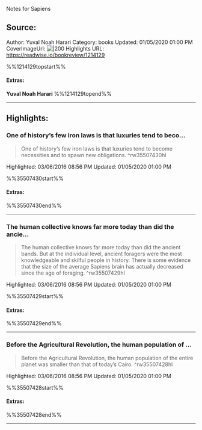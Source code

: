 Notes for Sapiens

## Source:
Author: Yuval Noah Harari
Category: books
Updated: 01/05/2020 01:00 PM
CoverImageUrl: 
![|200](https://images-na.ssl-images-amazon.com/images/I/51Sn8PEXwcL._SL200_.jpg)
Highlights URL: https://readwise.io/bookreview/1214129

%%1214129topstart%%
#### Extras:
**Yuval Noah Harari**
%%1214129topend%%


 
-----
 ## Highlights:

### One of history’s few iron laws is that luxuries tend to beco...
>One of history’s few iron laws is that luxuries tend to become necessities and to spawn new obligations. ^rw35507430hl


Highlighted: 03/06/2016 08:56 PM
Updated: 01/05/2020 01:00 PM

%%35507430start%%
#### Extras:

%%35507430end%%



------

### The human collective knows far more today than did the ancie...
>The human collective knows far more today than did the ancient bands. But at the individual level, ancient foragers were the most knowledgeable and skilful people in history. There is some evidence that the size of the average Sapiens brain has actually decreased since the age of foraging. ^rw35507429hl


Highlighted: 03/06/2016 08:56 PM
Updated: 01/05/2020 01:00 PM

%%35507429start%%
#### Extras:

%%35507429end%%



------

### Before the Agricultural Revolution, the human population of ...
>Before the Agricultural Revolution, the human population of the entire planet was smaller than that of today’s Cairo. ^rw35507428hl


Highlighted: 03/06/2016 08:56 PM
Updated: 01/05/2020 01:00 PM

%%35507428start%%
#### Extras:

%%35507428end%%



------

